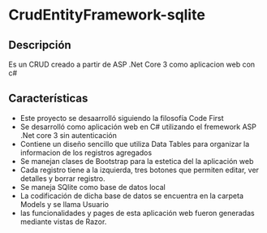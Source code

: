# CrudEntityFramework-sqlite

## Descripción

Es un CRUD creado a partir de ASP .Net Core 3 como aplicacion web con c#

## Características

- Este proyecto se desaarrolló siguiendo la filosofía Code First
- Se desarrolló como aplicación web en C# utilizando el fremework ASP .Net core 3 sin autenticación
- Contiene un diseño sencillo que utiliza Data Tables para organizar la informacion de los registros agregados
- Se manejan clases de Bootstrap para la estetica del la aplicación web
- Cada registro tiene a la izquierda, tres botones que permiten editar, ver detalles y borrar registro.
- Se maneja SQlite como base de datos local
- La codificación de dicha base de datos se encuentra en la carpeta Models y se llama Usuario
- las funcionalidades y pages de esta aplicación web fueron generadas mediante vistas de Razor.
